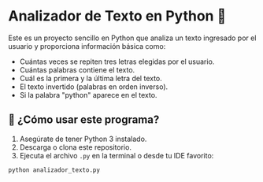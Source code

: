 # Analizador de Texto en Python 📝

Este es un proyecto sencillo en Python que analiza un texto ingresado por el usuario y proporciona información básica como:

- Cuántas veces se repiten tres letras elegidas por el usuario.
- Cuántas palabras contiene el texto.
- Cuál es la primera y la última letra del texto.
- El texto invertido (palabras en orden inverso).
- Si la palabra "python" aparece en el texto.

## 🚀 ¿Cómo usar este programa?

1. Asegúrate de tener Python 3 instalado.
2. Descarga o clona este repositorio.
3. Ejecuta el archivo `.py` en la terminal o desde tu IDE favorito:

```bash
python analizador_texto.py

